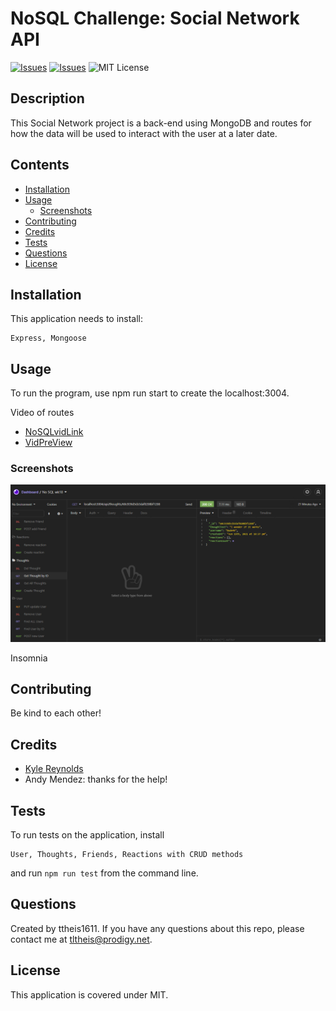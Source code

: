 # NoSQL Challenge: Social Network API
[![Issues](https://img.shields.io/github/issues/ttheis1611/T2NoSQLwk18)](https://github.com/ttheis1611/T2NoSQLwk18/issues) [![Issues](https://img.shields.io/github/contributors/ttheis1611/T2NoSQLwk18)](https://github.com/ttheis1611/T2NoSQLwk18/graphs/contributors) ![MIT License](https://img.shields.io/badge/license-MIT-blue)


## Description
This Social Network project is a back-end using MongoDB and routes for how the data will be used to interact with the user at a later date.

## Contents
* [Installation](#installation)
* [Usage](#usage)
   * [Screenshots](#screenshots)
* [Contributing](#contributing)
* [Credits](#credits)
* [Tests](#tests)
* [Questions](#questions)
* [License](#license)


## Installation
This application needs to install: 
```
Express, Mongoose
```
  
## Usage
To run the program, use npm run start to create the localhost:3004. 

Video of routes
* [NoSQLvidLink](https://drive.google.com/file/d/1tqBBB7yECW9M2mgzq6PBMsSO2ITPmIOz/view)
* [VidPreView](https://drive.google.com/file/d/1tqBBB7yECW9M2mgzq6PBMsSO2ITPmIOz/preview)
  
### Screenshots
![Insomnia CRUD methods](./assets/images/InsomniaScreenShot.PNG)

Insomnia 


## Contributing
Be kind to each other!
  
## Credits
* [Kyle Reynolds](https://github.com/reynolkb)
* Andy Mendez: thanks for the help!

  
## Tests
To run tests on the application, install
```
User, Thoughts, Friends, Reactions with CRUD methods
```
and run `npm run test` from the command line.
  
## Questions
Created by ttheis1611. 
      If you have any questions about this repo, please contact me at tltheis@prodigy.net.
  
## License
This application is covered under MIT.
  
